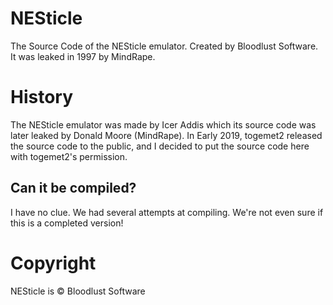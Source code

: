# NESticle
The Source Code of the NESticle emulator. Created by Bloodlust Software. It was leaked in 1997 by MindRape.

# History
The NESticle emulator was made by Icer Addis which its source code was later leaked by Donald Moore (MindRape). In Early 2019, togemet2 released the source code to the public, and I decided to put the source code here with togemet2's permission.

## Can it be compiled?
I have no clue. We had several attempts at compiling. We're not even sure if this is a completed version!

# Copyright
NESticle is © Bloodlust Software
